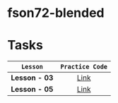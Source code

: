 # fson72-blended

# Tasks

|    `Lesson`     |                                 `Practice Code`                                  |
| :-------------: | :------------------------------------------------------------------------------: |
| **Lesson - 03** | [Link](https://github.com/pavlo-sheremet-dev/fson72-blended-vite/tree/lesson-03) |
| **Lesson - 05** | [Link](https://github.com/pavlo-sheremet-dev/fson72-blended-vite/tree/lesson-05) |
